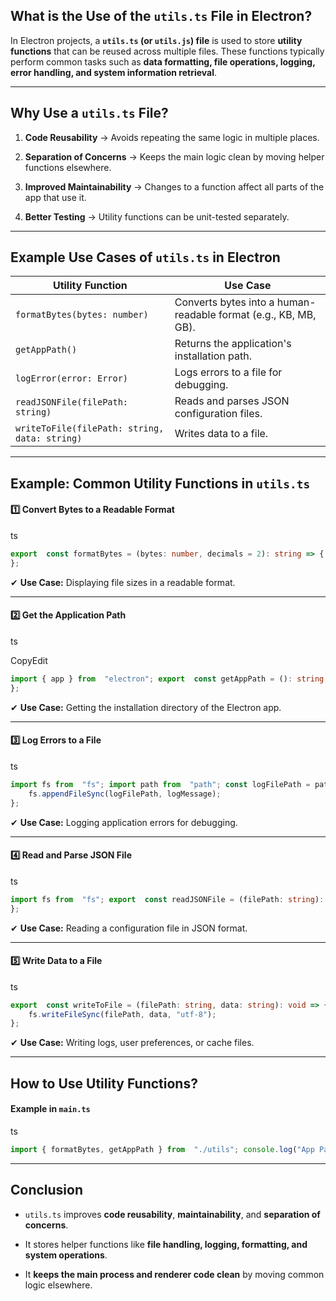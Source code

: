 
## **What is the Use of the `utils.ts` File in Electron?**

In Electron projects, a **`utils.ts` (or `utils.js`) file** is used to store **utility functions** that can be reused across multiple files. These functions typically perform common tasks such as **data formatting, file operations, logging, error handling, and system information retrieval**.

----------

## **Why Use a `utils.ts` File?**

1.  **Code Reusability** → Avoids repeating the same logic in multiple places.
    
2.  **Separation of Concerns** → Keeps the main logic clean by moving helper functions elsewhere.
    
3.  **Improved Maintainability** → Changes to a function affect all parts of the app that use it.
    
4.  **Better Testing** → Utility functions can be unit-tested separately.
    

----------

## **Example Use Cases of `utils.ts` in Electron**

| **Utility Function** | **Use Case** |
|----------------------|-------------|
| `formatBytes(bytes: number)` | Converts bytes into a human-readable format (e.g., KB, MB, GB). |
| `getAppPath()` | Returns the application's installation path. |
| `logError(error: Error)` | Logs errors to a file for debugging. |
| `readJSONFile(filePath: string)` | Reads and parses JSON configuration files. |
| `writeToFile(filePath: string, data: string)` | Writes data to a file. | 

----------

## **Example: Common Utility Functions in `utils.ts`**

#### **1️⃣ Convert Bytes to a Readable Format**

ts

```ts
export  const formatBytes = (bytes: number, decimals = 2): string => { if (bytes === 0) return  "0 Bytes"; const k = 1024; const sizes = ["Bytes", "KB", "MB", "GB", "TB"]; const i = Math.floor(Math.log(bytes) / Math.log(k)); return  parseFloat((bytes / Math.pow(k, i)).toFixed(decimals)) + " " + sizes[i];
};
``` 

✔ **Use Case:** Displaying file sizes in a readable format.

----------

#### **2️⃣ Get the Application Path**

ts

CopyEdit

```ts
import { app } from  "electron"; export  const getAppPath = (): string => { return app.getAppPath();
};
``` 

✔ **Use Case:** Getting the installation directory of the Electron app.

----------

#### **3️⃣ Log Errors to a File**

ts

```ts
import fs from  "fs"; import path from  "path"; const logFilePath = path.join(__dirname, "error.log"); export  const logError = (error: Error): void => { const logMessage = `[${new  Date().toISOString()}] ERROR: ${error.message}\n`;
    fs.appendFileSync(logFilePath, logMessage);
};
``` 

✔ **Use Case:** Logging application errors for debugging.

----------

#### **4️⃣ Read and Parse JSON File**

ts

```ts
import fs from  "fs"; export  const readJSONFile = (filePath: string): any => { if (!fs.existsSync(filePath)) return  null; const data = fs.readFileSync(filePath, "utf-8"); return  JSON.parse(data);
};
``` 

✔ **Use Case:** Reading a configuration file in JSON format.

----------

#### **5️⃣ Write Data to a File**

ts

```ts
export  const writeToFile = (filePath: string, data: string): void => {
    fs.writeFileSync(filePath, data, "utf-8");
};
``` 

✔ **Use Case:** Writing logs, user preferences, or cache files.

----------

## **How to Use Utility Functions?**

#### **Example in `main.ts`**

ts

```ts
import { formatBytes, getAppPath } from  "./utils"; console.log("App Path:", getAppPath()); console.log("File Size:", formatBytes(1048576)); // Output: "1 MB"
``` 

----------

## **Conclusion**

-   `utils.ts` improves **code reusability**, **maintainability**, and **separation of concerns**.
    
-   It stores helper functions like **file handling, logging, formatting, and system operations**.
    
-   It **keeps the main process and renderer code clean** by moving common logic elsewhere.
<!--stackedit_data:
eyJoaXN0b3J5IjpbLTE4NzMzODc4Ml19
-->